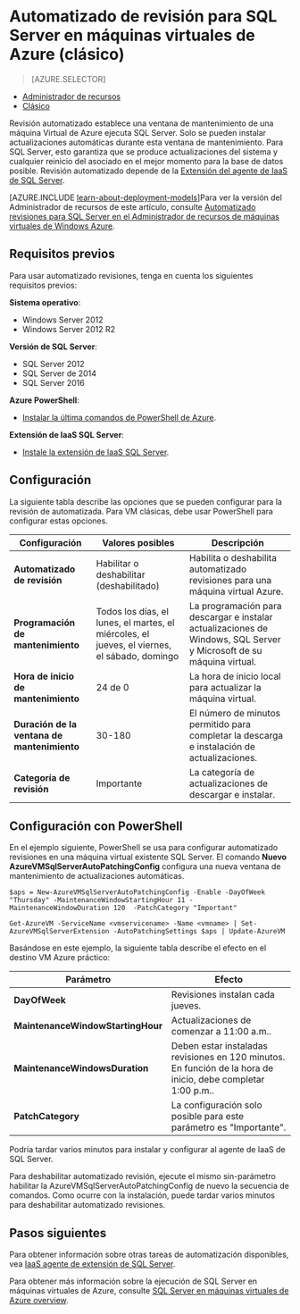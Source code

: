 <properties
    pageTitle="Automatizado de revisión para las máquinas virtuales SQL Server (clásico) | Microsoft Azure"
    description="Explica la característica automatizado revisiones para SQL Server máquinas virtuales se ejecutan en Azure utilizando el modo de implementación clásico."
    services="virtual-machines-windows"
    documentationCenter="na"
    authors="rothja"
    manager="jhubbard"
    editor=""
    tags="azure-service-management" />
<tags
    ms.service="virtual-machines-windows"
    ms.devlang="na"
    ms.topic="article"
    ms.tgt_pltfrm="vm-windows-sql-server"
    ms.workload="infrastructure-services"
    ms.date="09/26/2016"
    ms.author="jroth" />

# <a name="automated-patching-for-sql-server-in-azure-virtual-machines-classic"></a>Automatizado de revisión para SQL Server en máquinas virtuales de Azure (clásico)

> [AZURE.SELECTOR]
- [Administrador de recursos](virtual-machines-windows-sql-automated-patching.md)
- [Clásico](virtual-machines-windows-classic-sql-automated-patching.md)

Revisión automatizado establece una ventana de mantenimiento de una máquina Virtual de Azure ejecuta SQL Server. Solo se pueden instalar actualizaciones automáticas durante esta ventana de mantenimiento. Para SQL Server, esto garantiza que se produce actualizaciones del sistema y cualquier reinicio del asociado en el mejor momento para la base de datos posible. Revisión automatizado depende de la [Extensión del agente de IaaS de SQL Server](virtual-machines-windows-classic-sql-server-agent-extension.md).

[AZURE.INCLUDE [learn-about-deployment-models](../../includes/learn-about-deployment-models-classic-include.md)]Para ver la versión del Administrador de recursos de este artículo, consulte [Automatizado revisiones para SQL Server en el Administrador de recursos de máquinas virtuales de Windows Azure](virtual-machines-windows-sql-automated-patching.md).

## <a name="prerequisites"></a>Requisitos previos

Para usar automatizado revisiones, tenga en cuenta los siguientes requisitos previos:

**Sistema operativo**:

- Windows Server 2012
- Windows Server 2012 R2

**Versión de SQL Server**:

- SQL Server 2012
- SQL Server de 2014
- SQL Server 2016

**Azure PowerShell**:

- [Instalar la última comandos de PowerShell de Azure](../powershell-install-configure.md).

**Extensión de IaaS SQL Server**:

- [Instale la extensión de IaaS SQL Server](virtual-machines-windows-classic-sql-server-agent-extension.md).

## <a name="settings"></a>Configuración

La siguiente tabla describe las opciones que se pueden configurar para la revisión de automatizada. Para VM clásicas, debe usar PowerShell para configurar estas opciones.

|Configuración|Valores posibles|Descripción|
|---|---|---|
|**Automatizado de revisión**|Habilitar o deshabilitar (deshabilitado)|Habilita o deshabilita automatizado revisiones para una máquina virtual Azure.|
|**Programación de mantenimiento**|Todos los días, el lunes, el martes, el miércoles, el jueves, el viernes, el sábado, domingo|La programación para descargar e instalar actualizaciones de Windows, SQL Server y Microsoft de su máquina virtual.|
|**Hora de inicio de mantenimiento**|24 de 0|La hora de inicio local para actualizar la máquina virtual.|
|**Duración de la ventana de mantenimiento**|30-180|El número de minutos permitido para completar la descarga e instalación de actualizaciones.|
|**Categoría de revisión**|Importante|La categoría de actualizaciones de descargar e instalar.|

## <a name="configuration-with-powershell"></a>Configuración con PowerShell

En el ejemplo siguiente, PowerShell se usa para configurar automatizado revisiones en una máquina virtual existente SQL Server. El comando **Nuevo AzureVMSqlServerAutoPatchingConfig** configura una nueva ventana de mantenimiento de actualizaciones automáticas.

    $aps = New-AzureVMSqlServerAutoPatchingConfig -Enable -DayOfWeek "Thursday" -MaintenanceWindowStartingHour 11 -MaintenanceWindowDuration 120  -PatchCategory "Important"

    Get-AzureVM -ServiceName <vmservicename> -Name <vmname> | Set-AzureVMSqlServerExtension -AutoPatchingSettings $aps | Update-AzureVM

Basándose en este ejemplo, la siguiente tabla describe el efecto en el destino VM Azure práctico:

|Parámetro|Efecto|
|---|---|
|**DayOfWeek**|Revisiones instalan cada jueves.|
|**MaintenanceWindowStartingHour**|Actualizaciones de comenzar a 11:00 a.m..|
|**MaintenanceWindowsDuration**|Deben estar instaladas revisiones en 120 minutos. En función de la hora de inicio, debe completar 1:00 p.m..|
|**PatchCategory**|La configuración solo posible para este parámetro es "Importante".|

Podría tardar varios minutos para instalar y configurar al agente de IaaS de SQL Server.

Para deshabilitar automatizado revisión, ejecute el mismo sin-parámetro habilitar la AzureVMSqlServerAutoPatchingConfig de nuevo la secuencia de comandos. Como ocurre con la instalación, puede tardar varios minutos para deshabilitar automatizado revisiones.

## <a name="next-steps"></a>Pasos siguientes

Para obtener información sobre otras tareas de automatización disponibles, vea [IaaS agente de extensión de SQL Server](virtual-machines-windows-classic-sql-server-agent-extension.md).

Para obtener más información sobre la ejecución de SQL Server en máquinas virtuales de Azure, consulte [SQL Server en máquinas virtuales de Azure overview](virtual-machines-windows-sql-server-iaas-overview.md).
